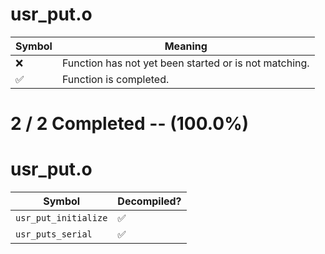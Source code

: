# usr_put.o
| Symbol | Meaning 
| ------------- | ------------- 
| :x: | Function has not yet been started or is not matching. 
| :white_check_mark: | Function is completed. 


# 2 / 2 Completed -- (100.0%)
# usr_put.o
| Symbol | Decompiled? |
| ------------- | ------------- |
| `usr_put_initialize` | :white_check_mark: |
| `usr_puts_serial` | :white_check_mark: |
